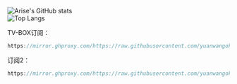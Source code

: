 

![Arise's GitHub stats](https://github-readme-stats-ten-gilt.vercel.app/api?username=yuanwangokk-1&count_private=true&show_icons=true&theme=radical&include_all_commits=true)  
![Top Langs](https://github-readme-stats.vercel.app/api/top-langs/?username=yuanwangokk-1&layout=compact&hide=css,scss,shell,html&langs_count=8&show_icons=true&theme=radical)

TV-BOX订阅：
```js
https://mirror.ghproxy.com/https://raw.githubusercontent.com/yuanwangokk-1/TV-BOX/main/drpy_dzlive/index.json
```

订阅2：
```js
https://mirror.ghproxy.com/https://raw.githubusercontent.com/yuanwangokk-1/TV-BOX/main/drpy_dzlive/index.json
```
